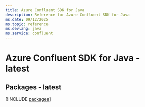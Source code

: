 ```yaml
---
title: Azure Confluent SDK for Java
description: Reference for Azure Confluent SDK for Java
ms.date: 09/12/2025
ms.topic: reference
ms.devlang: java
ms.service: confluent
---
```

# Azure Confluent SDK for Java - latest
## Packages - latest
[!INCLUDE [packages](confluent-index.md)]